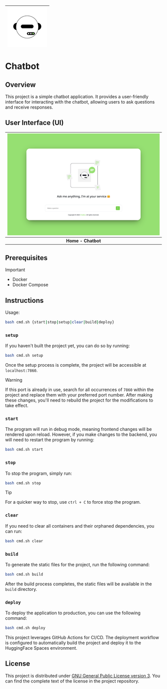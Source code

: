 | <img src="docs/chatbot.svg" width="128"> |
| - |

# Chatbot

## Overview

This project is a simple chatbot application. It provides a user-friendly interface for interacting with the chatbot, allowing users to ask questions and receive responses.

## User Interface (UI)

| <a href="https://robertovicario-chatbot.hf.space"><img src="docs/cover.png" alt="UI" width="512"></a> |
| :-: |
| **Home - Chatbot** |

## Prerequisites

> [!IMPORTANT]
>
> - Docker
> - Docker Compose

## Instructions

Usage:

```sh
bash cmd.sh {start|stop|setup|clear|build|deploy}
```

### `setup`

If you haven't built the project yet, you can do so by running:

```sh
bash cmd.sh setup
```

Once the setup process is complete, the project will be accessible at `localhost:7860`.

> [!WARNING]
>
> If this port is already in use, search for all occurrences of `7860` within the project and replace them with your preferred port number. After making these changes, you'll need to rebuild the project for the modifications to take effect.

### `start`

The program will run in debug mode, meaning frontend changes will be rendered upon reload. However, if you make changes to the backend, you will need to restart the program by running:

```sh
bash cmd.sh start
```

### `stop`

To stop the program, simply run:

```sh
bash cmd.sh stop
```

> [!TIP]  
> For a quicker way to stop, use `ctrl + C` to force stop the program.

### `clear`

If you need to clear all containers and their orphaned dependencies, you can run:

```sh
bash cmd.sh clear
```

### `build`

To generate the static files for the project, run the following command:

```sh
bash cmd.sh build
```

After the build process completes, the static files will be available in the `build` directory.

### `deploy`

To deploy the application to production, you can use the following command:

```sh
bash cmd.sh deploy
```

This project leverages GitHub Actions for CI/CD. The deployment workflow is configured to automatically build the project and deploy it to the HuggingFace Spaces environment.

## License

This project is distributed under [GNU General Public License version 3](https://opensource.org/license/gpl-3-0). You can find the complete text of the license in the project repository.
